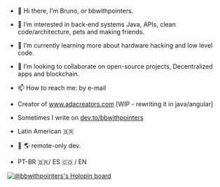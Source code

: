 - :vulcan_salute: Hi there, I’m Bruno, or bbwithpointers.
- 👀 I’m interested in back-end systems Java, APIs, clean code/architecture, pets and making friends.
- 🌱 I’m currently learning more about hardware hacking and low level code.
- 💞️ I’m looking to collaborate on open-source projects, Decentralized apps and blockchain.
- 📫 How to reach me: by e-mail 

- Creator of www.adacreators.com [WIP - rewriting it in java/angular]
- Sometimes I write on [dev.to/bbwithpointers](https://dev.to/bbwithpointers)

- Latin American :brazil: 
- :house_with_garden: :earth_americas: remote-only dev.
- PT-BR :brazil:/ ES :colombia:  / EN 
<!---
brunogbarros/brunogbarros is a ✨ special ✨ repository because its `README.md` (this file) appears on your GitHub profile.
You can click the Preview link to take a look at your changes.
--->

[![@bbwithpointers's Holopin board](https://holopin.me/bbwithpointers)](https://holopin.io/@bbwithpointers)
